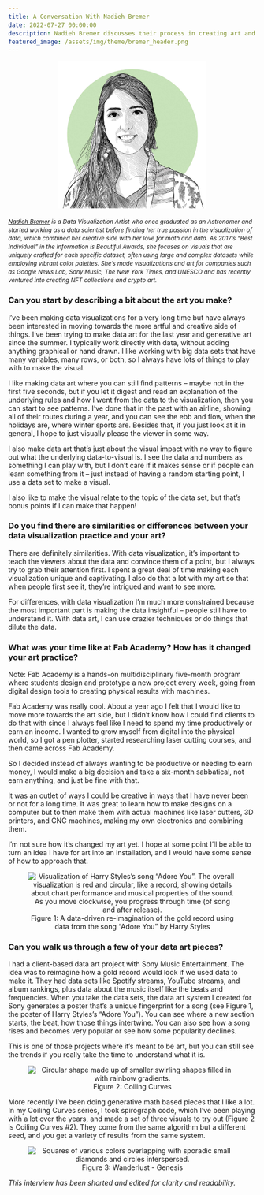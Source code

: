 ```yaml
---
title: A Conversation With Nadieh Bremer
date: 2022-07-27 00:00:00
description: Nadieh Bremer discusses their process in creating art and data visualizations with Sharla Gelfand.
featured_image: /assets/img/theme/bremer_header.png 
---
```


<p align="center">
  <img height="300" src="../assets/img/faces/nadieh.jpg" alt="Black and white illustration of a person with an oval face, smiling, long hair swept to one side and past their shoulders. They are wearing dangling earrings, and have an opened, patterned sweater over a v neck shirt. " >
</p>

<span style="font-size:85%">*[Nadieh Bremer](https://www.visualcinnamon.com/) is a Data Visualization Artist who once graduated as an Astronomer and started working as a data scientist before finding her true passion in the visualization of data, which combined her creative side with her love for math and data. As 2017’s “Best Individual” in the Information is Beautiful Awards, she focuses on visuals that are uniquely crafted for each specific dataset, often using large and complex datasets while employing vibrant color palettes. She’s made visualizations and art for companies such as Google News Lab, Sony Music, The New York Times, and UNESCO and has recently ventured into creating NFT collections and crypto art.*</span>

### Can you start by describing a bit about the art you make?

I’ve been making data visualizations for a very long time but have always been interested in moving towards the more artful and creative side of things. I’ve been trying to make data art for the last year and generative art since the summer. I typically work directly with data, without adding anything graphical or hand drawn. I like working with big data sets that have many variables, many rows, or both, so I always have lots of things to play with to make the visual.

I like making data art where you can still find patterns – maybe not in the first five seconds, but if you let it digest and read an explanation of the underlying rules and how I went from the data to the visualization, then you can start to see patterns. I’ve done that in the past with an airline, showing all of their routes during a year, and you can see the ebb and flow, when the holidays are, where winter sports are. Besides that, if you just look at it in general, I hope to just visually please the viewer in some way.

I also make data art that’s just about the visual impact with no way to figure out what the underlying data-to-visual is. I see the data and numbers as something I can play with, but I don’t care if it makes sense or if people can learn something from it – just instead of having a random starting point, I use a data set to make a visual.

I also like to make the visual relate to the topic of the data set, but that’s bonus points if I can make that happen!

### Do you find there are similarities or differences between your data visualization practice and your art?

There are definitely similarities. With data visualization, it’s important to teach the viewers about the data and convince them of a point, but I always try to grab their attention first. I spent a great deal of time making each visualization unique and captivating. I also do that a lot with my art so that when people first see it, they’re intrigued and want to see more.

For differences, with data visualization I’m much more constrained because the most important part is making the data insightful – people still have to understand it. With data art, I can use crazier techniques or do things that dilute the data.

### What was your time like at Fab Academy? How has it changed your art practice?

Note: Fab Academy is a hands-on multidisciplinary five-month program where students design and prototype a new project every week, going from digital design tools to creating physical results with machines.

Fab Academy was really cool. About a year ago I felt that I would like to move more towards the art side, but I didn’t know how I could find clients to do that with since I always feel like I need to spend my time productively or earn an income. I wanted to grow myself from digital into the physical world, so I got a pen plotter, started researching laser cutting courses, and then came across Fab Academy.

So I decided instead of always wanting to be productive or needing to earn money, I would make a big decision and take a six-month sabbatical, not earn anything, and just be fine with that.

It was an outlet of ways I could be creative in ways that I have never been or not for a long time. It was great to learn how to make designs on a computer but to then make them with actual machines like laser cutters, 3D printers, and CNC machines, making my own electronics and combining them.

I’m not sure how it’s changed my art yet. I hope at some point I’ll be able to turn an idea I have for art into an installation, and I would have some sense of how to approach that.

<center>
<figure>
	<img src="../assets/img/posts/bremer_1_Sony Music - Harry Styles - Adore You.jpg" alt="Visualization of Harry Styles’s song “Adore You”. The overall visualization is red and circular, like a record, showing details about chart performance and musical properties of the sound. As you move clockwise, you progress through time (of song and after release).">
	<figcaption>Figure 1: A data-driven re-imagination of the gold record using data from the song “Adore You” by Harry Styles</figcaption>
</figure>
</center>

### Can you walk us through a few of your data art pieces?

I had a client-based data art project with Sony Music Entertainment. The idea was to reimagine how a gold record would look if we used data to make it. They had data sets like Spotify streams, YouTube streams, and album rankings, plus data about the music itself like the beats and frequencies. When you take the data sets, the data art system I created for Sony generates a poster that’s a unique fingerprint for a song (see Figure 1, the poster of Harry Styles’s “Adore You”). You can see where a new section starts, the beat, how those things intertwine. You can also see how a song rises and becomes very popular or see how some popularity declines.

This is one of those projects where it’s meant to be art, but you can still see the trends if you really take the time to understand what it is.

<center>
<figure>
	<img src="../assets/img/theme/bremer_2_Coiling_Curves_2.jpg" alt="Circular shape made up of smaller swirling shapes filled in with rainbow gradients.">
	<figcaption>Figure 2: Coiling Curves</figcaption>
</figure>
</center>

More recently I’ve been doing generative math based pieces that I like a lot. In my Coiling Curves series, I took spirograph code, which I’ve been playing with a lot over the years, and made a set of three visuals to try out (Figure 2 is Coiling Curves #2). They come from the same algorithm but a different seed, and you get a variety of results from the same system.

<center>
<figure>
	<img src="../assets/img/theme/bremer_3_Wanderlust - Genesis.png" alt="Squares of various colors overlapping with sporadic small diamonds and circles interspersed.">
	<figcaption>Figure 3: Wanderlust - Genesis</figcaption>
</figure>
</center>

*This interview has been shorted and edited for clarity and readability.*

